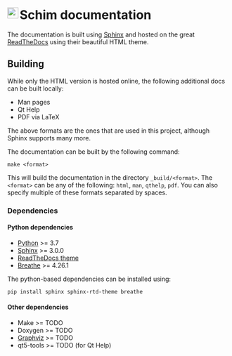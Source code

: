 
# <img align="left" width="25" src="schim/res/img/icon.svg" alt="Icon"/> Schim documentation

The documentation is built using [Sphinx](https://www.sphinx-doc.org/en/master/)
and hosted on the great [ReadTheDocs](https://schim.rtfd.io) using their
beautiful HTML theme.

## Building

While only the HTML version is hosted online, the following additional docs can
be built locally:

* Man pages
* Qt Help
* PDF via LaTeX

The above formats are the ones that are used in this project, although Sphinx
supports many more.

The documentation can be built by the following command:

```shell
make <format>
```

This will build the documentation in the directory `_build/<format>`. The
`<format>` can be any of the following: `html`, `man`, `qthelp`, `pdf`. You can also
specify multiple of these formats separated by spaces.

### Dependencies

#### Python dependencies

* [Python](https://python.org) >= 3.7
* [Sphinx](https://www.sphinx-doc.org/en/master/usage/installation.html) >= 3.0.0
* [ReadTheDocs theme](https://pypi.org/project/sphinx-rtd-theme/)
* [Breathe](https://breathe.readthedocs.io/en/latest/index.html) >= 4.26.1

The python-based dependencies can be installed using:

```shell
pip install sphinx sphinx-rtd-theme breathe 
```

#### Other dependencies
* Make >= TODO
* Doxygen >= TODO
* [Graphviz](https://graphviz.org/) >= TODO
* qt5-tools >= TODO (for Qt Help)

